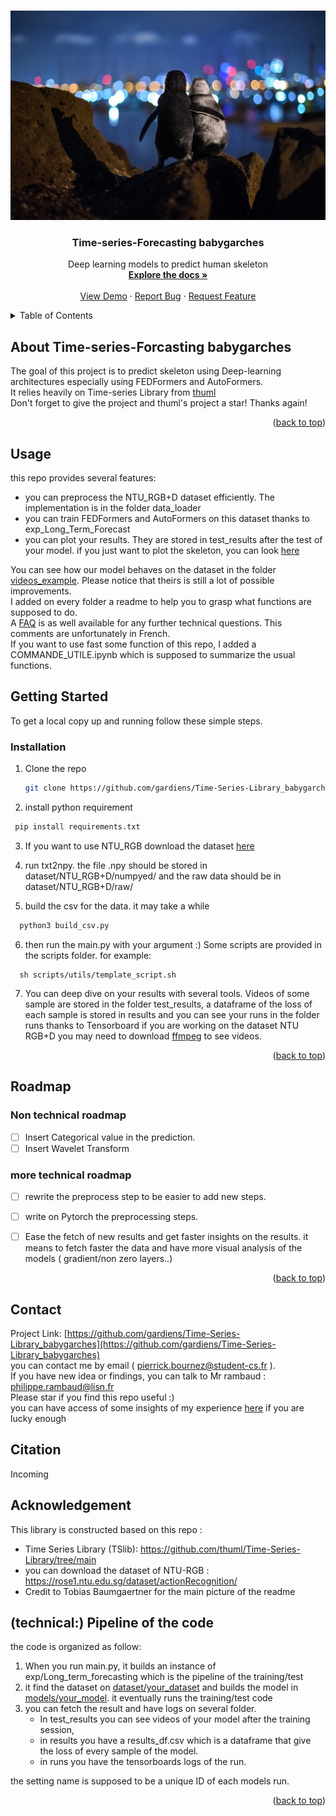 
<a name="readme-top"></a>
<!--





<!-- PROJECT LOGO -->
<br />
<div align="center">
  <a href="https://github.com/gardiens/Time-Series-Library_babygarches">
    <img src="images/logos.png.jpg" alt="Logo" width=600> 
  </a>

<h3 align="center">Time-series-Forecasting babygarches</h3>

  <p align="center">
    Deep learning models to predict human skeleton 
    <br />
    <a href="https://github.com/gardiens/Time-Series-Library_babygarches"><strong>Explore the docs »</strong></a>
    <br />
    <br />
    <a href="https://github.com/gardiens/Time-Series-Library_babygarches">View Demo</a>
    ·
    <a href="https://github.com/gardiens/Time-Series-Library_babygarches/issues">Report Bug</a>
    ·
    <a href="https://github.com/gardiens/Time-Series-Library_babygarches/issues">Request Feature</a>
  </p>
</div>



<!-- TABLE OF CONTENTS -->
<details>
  <summary>Table of Contents</summary>
  <ol>
    <li>
      <a href="#about-the-project">About The Project</a>
    </li>
    <li>
      <a href="#getting-started">Getting Started</a>
      <ul>
        <li><a href="#installation">Installation</a></li>
      </ul>
    </li>
    <li><a href="#usage">Usage</a></li>
    <li><a href="#roadmap">Roadmap</a></li>
    <li><a href="#contributing">Contributing</a></li>
    <li><a href="#Pipeline of code">Pipeline of code</a></li>

  </ol>
</details>



<!-- ABOUT THE PROJECT -->
## About Time-series-Forcasting babygarches



The goal of this project is to predict skeleton using Deep-learning architectures especially  using FEDFormers and AutoFormers.\
 It relies heavily on Time-series Library from [thuml]( https://github.com/thuml/Time-Series-Library/tree/main)\
Don't forget to give the project and thuml's project a star! Thanks again!

<p align="right">(<a href="#readme-top">back to top</a>)</p>

<!-- USAGE EXAMPLES -->


## Usage
this repo provides several features:
- you can preprocess the NTU_RGB+D  dataset efficiently. The implementation is in the folder data_loader
- you can train FEDFormers and AutoFormers on this dataset thanks to exp_Long_Term_Forecast
- you can plot your results. They are stored in test_results after the test of your model. if you just want to plot the skeleton, you can look [here](https://github.com/gardiens/plot_skeleton_NTU_RGB-D)


You can see how our model behaves on the dataset in the folder [videos_example](https://github.com/gardiens/Time-Series-Library_babygarches/tree/master/videos_example). Please notice that theirs is still a lot of possible improvements.  \
I added on every folder a readme to help you to grasp what functions are supposed to do.\
A [FAQ](https://github.com/gardiens/Time-Series-Library_babygarches/blob/master/FAQ.md#faq-questions-techniques-et-autres) is as well available for  any further technical questions. This comments are unfortunately in French.\
If you want to use fast some function of this repo, I added a COMMANDE_UTILE.ipynb which is supposed to summarize the usual functions.

<!-- GETTING STARTED -->
## Getting Started
To get a local copy up and running follow these simple  steps.

### Installation
1. Clone the repo 

   ```sh
   git clone https://github.com/gardiens/Time-Series-Library_babygarches.git
   ```
2. install python requirement
  ```py
   pip install requirements.txt
   ```
   

3. If you want to use NTU_RGB download the dataset [here](https://rose1.ntu.edu.sg/dataset/actionRecognition/)

4. run txt2npy. 
the file .npy should be stored in dataset/NTU_RGB+D/numpyed/ and the raw data should be in dataset/NTU_RGB+D/raw/

5. build the csv for the data. it may take a while
 ```py
   python3 build_csv.py
   ```

6. then run the main.py with your argument :)  Some scripts are provided in the scripts folder. for example:
 ```console
   sh scripts/utils/template_script.sh
   ```

7. You can deep dive on your results with several tools. Videos of some sample are stored in the folder test_results, a dataframe of the loss of each sample is stored in results and you can see your runs in the folder runs thanks to Tensorboard
if you are working on the dataset NTU RGB+D you may need to download [ffmpeg](https://ffmpeg.org/about.html) to see videos.


<p align="right">(<a href="#readme-top">back to top</a>)</p>


<!-- ROADMAP -->
## Roadmap
### Non technical roadmap
- [ ] Insert Categorical value in the prediction.
- [ ] Insert Wavelet Transform

### more technical roadmap 
- [ ]  rewrite the preprocess step to be easier to add new steps.
- [ ] write on Pytorch the preprocessing steps.
- [ ] Ease the fetch of new results and get faster insights on the results. it means to fetch faster the data and have more visual analysis of the models ( gradient/non zero layers..) 




<p align="right">(<a href="#readme-top">back to top</a>)</p>



## Contact


Project Link: [https://github.com/gardiens/Time-Series-Library_babygarches](https://github.com/gardiens/Time-Series-Library_babygarches) \
you can contact me by email ( pierrick.bournez@student-cs.fr ). \
If you have new idea or findings, you can talk to Mr rambaud : philippe.rambaud@lisn.fr\
Please star if you find this repo useful :)  \
 you can have access of some insights of my experience  [here](https://github.com/gardiens/livrables) if you are lucky enough

##  Citation
Incoming

## Acknowledgement

This library is constructed based on this repo : 
  - Time Series Library (TSlib): 
  https://github.com/thuml/Time-Series-Library/tree/main
- you can download the dataset of NTU-RGB : https://rose1.ntu.edu.sg/dataset/actionRecognition/
- Credit to Tobias Baumgaertner for the main picture of the readme
## (technical:) Pipeline of the code
the code is organized as follow:
1. When you run main.py, it builds an instance of exp/Long_term_forecasting which is the pipeline of the training/test 
2. it find the dataset on [dataset/your_dataset](https://github.com/gardiens/Time-Series-Library_babygarches/tree/master/data_provider) and builds the model in [models/your_model](https://github.com/gardiens/Time-Series-Library_babygarches/tree/master/models). it eventually runs  the training/test code
3. you can fetch the result and have logs on several folder. 
    - In test_results you can see videos of your model after the training session, 
    - in results you have a results_df.csv which is a dataframe that give the loss of every sample of the model. 
    - in runs you have the tensorboards logs of the run.

the setting name is supposed to be a unique ID of each models run. 


<p align="right">(<a href="#readme-top">back to top</a>)</p>

